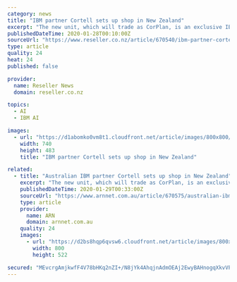 ```yaml
---
category: news
title: "IBM partner Cortell sets up shop in New Zealand"
excerpt: "The new unit, which will trade as CorPlan, is an exclusive IBM partner, focusing on the company's Cognos, Planning and Analytics powered by TM1, SPSS and Watson (AI and machine learning) lines of business. The focus on the New Zealand market is an extension of Cortell's Australian business, which has a number of customers on both sides of the ..."
publishedDateTime: 2020-01-28T00:10:00Z
sourceUrl: "https://www.reseller.co.nz/article/670540/ibm-partner-cortell-sets-up-shop-new-zealand/"
type: article
quality: 24
heat: 24
published: false

provider:
  name: Reseller News
  domain: reseller.co.nz

topics:
  - AI
  - IBM AI

images:
  - url: "https://d1abomko0vm8t1.cloudfront.net/article/images/800x800/promoted_content/promo/ibm_id_19577771__tomasz_bidermann__dreamstimecom_1.jpg"
    width: 740
    height: 483
    title: "IBM partner Cortell sets up shop in New Zealand"

related:
  - title: "Australian IBM partner Cortell sets up shop in New Zealand"
    excerpt: "The new unit, which will trade as CorPlan, is an exclusive IBM partner, focusing on the company's Cognos, Planning and Analytics powered by TM1, SPSS and Watson (AI and machine learning) lines of business. The focus on the New Zealand market is an extension of Cortell's Australian business, which has a number of customers on both sides of the ..."
    publishedDateTime: 2020-01-29T00:33:00Z
    sourceUrl: "https://www.arnnet.com.au/article/670575/australian-ibm-partner-cortell-sets-up-shop-new-zealand/"
    type: article
    provider:
      name: ARN
      domain: arnnet.com.au
    quality: 24
    images:
      - url: "https://d2bs8hqp6qvsw6.cloudfront.net/article/images/800x800/dimg/ibm_14.jpg"
        width: 800
        height: 522

secured: "MEvcrgAmjkwfF4V78bHKq2nZI+/N8jYk4AhqjnAdmOEAj2EwyBAHnogqXkvVPWgLK75n8owTEpQSauisEIVzAEXphZkIxGzqJtMyBWpf6/6a2/49FviToOS7SJvY9giGPyll0GzGUjo484H60do4UXWw1cISfE+y6P71vmBkQ4mgqgtfhmcorSNVTn4ReDmnlEkMrE40m6Ax83i04yapS19yv0TbxaHGZ2+sOEplu42s66gyqhMgpqxqdDu7v50AJo8VLkbKAxpLRw8L6FjOt61+82qjxinbKir2JX+a9rSlkYZsh+oOeGpPWcp5kORLZkxLRhL9W7ggjwUzjbTc6P3e1cuxJUrgPjVWRYTa0VgyjlMB/UYbxEx2eZSuyAwJ32pWZAE3t3kl44OszZ2mX2IVJmYP+sr0qOG98rJEW5xXZu9rI3wCaVLJ7Weawk6tZqjKb0957gWl4frXVueZhCr+RuNpFufsUtW6Gnf72qM=;FY+V0HdzX5YXEd1yh45XBw=="
---
```


